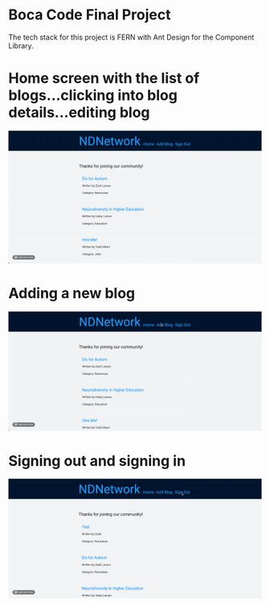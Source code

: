 # Boca Code Final Project

The tech stack for this project is FERN with Ant Design for the Component Library.

# Home screen with the list of blogs...clicking into blog details...editing blog

![Alt](NdNetwork1.gif) 

# Adding a new blog

![Alt](NdNetwork2.gif) 

# Signing out and signing in

![Alt](NdNetwork3.gif) 

